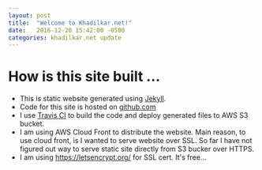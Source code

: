 ```yaml
---
layout: post
title:  "Welcome to Khadilkar.net!"
date:   2016-12-20 15:42:00 -0500
categories: khadilkar.net update
---
```

# How is this site built ...
* This is static website generated using [Jekyll](https://jekyllrb.com/). 
* Code for this site is hosted on [github.com](https://github.com/kyatin1/khadilkar.net)
* I use [Travis CI](https://travis-ci.org/) to build the code and deploy generated files to AWS S3 bucket.
* I am using AWS Cloud Front to distribute the website. Main reason, to use cloud front, is I wanted to serve website over SSL. So far I have not figured out way to serve static site directly from S3 bucker over HTTPS. 
* I am using https://letsencrypt.org/ for SSL cert. It's free...
